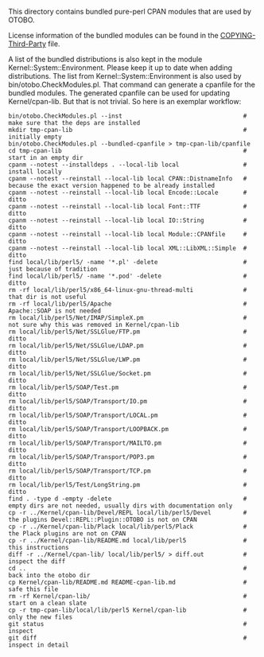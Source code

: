 This directory contains bundled pure-perl CPAN modules that are used by OTOBO.

License information of the bundled modules can be found in the
[COPYING-Third-Party](../../COPYING-Third-Party) file.

A list of the bundled distributions is also kept in the module Kernel::System::Environment. Please keep it
up to date when adding distributions. The list from Kernel::System::Environment is also used by
bin/otobo.CheckModules.pl. That command can generate a cpanfile for the bundled modules.
The generated cpanfile can be used for updating Kernel/cpan-lib.
But that is not trivial. So here is an exemplar workflow:

    bin/otobo.CheckModules.pl --inst                                  # make sure that the deps are installed
    mkdir tmp-cpan-lib                                                # initially empty
    bin/otobo.CheckModules.pl --bundled-cpanfile > tmp-cpan-lib/cpanfile
    cd tmp-cpan-lib                                                   # start in an empty dir
    cpanm --notest --installdeps . --local-lib local                  # install locally
    cpanm --notest --reinstall --local-lib local CPAN::DistnameInfo   # because the exact version happened to be already installed
    cpanm --notest --reinstall --local-lib local Encode::Locale       # ditto
    cpanm --notest --reinstall --local-lib local Font::TTF            # ditto
    cpanm --notest --reinstall --local-lib local IO::String           # ditto
    cpanm --notest --reinstall --local-lib local Module::CPANfile     # ditto
    cpanm --notest --reinstall --local-lib local XML::LibXML::Simple  # ditto
    find local/lib/perl5/ -name '*.pl' -delete                        # just because of tradition
    find local/lib/perl5/ -name '*.pod' -delete                       # ditto
    rm -rf local/lib/perl5/x86_64-linux-gnu-thread-multi              # that dir is not useful
    rm -rf local/lib/perl5/Apache                                     # Apache::SOAP is not needed
    rm local/lib/perl5/Net/IMAP/SimpleX.pm                            # not sure why this was removed in Kernel/cpan-lib
    rm local/lib/perl5/Net/SSLGlue/FTP.pm                             # ditto
    rm local/lib/perl5/Net/SSLGlue/LDAP.pm                            # ditto
    rm local/lib/perl5/Net/SSLGlue/LWP.pm                             # ditto
    rm local/lib/perl5/Net/SSLGlue/Socket.pm                          # ditto
    rm local/lib/perl5/SOAP/Test.pm                                   # ditto
    rm local/lib/perl5/SOAP/Transport/IO.pm                           # ditto
    rm local/lib/perl5/SOAP/Transport/LOCAL.pm                        # ditto
    rm local/lib/perl5/SOAP/Transport/LOOPBACK.pm                     # ditto
    rm local/lib/perl5/SOAP/Transport/MAILTO.pm                       # ditto
    rm local/lib/perl5/SOAP/Transport/POP3.pm                         # ditto
    rm local/lib/perl5/SOAP/Transport/TCP.pm                          # ditto
    rm local/lib/perl5/Test/LongString.pm                             # ditto
    find . -type d -empty -delete                                     # empty dirs are not needed, usually dirs with documentation only
    cp -r ../Kernel/cpan-lib/Devel/REPL local/lib/perl5/Devel         # the plugins Devel::REPL::Plugin::OTOBO is not on CPAN
    cp -r ../Kernel/cpan-lib/Plack local/lib/perl5/Plack              # the Plack plugins are not on CPAN
    cp -r ../Kernel/cpan-lib/README.md local/lib/perl5                # this instructions
    diff -r ../Kernel/cpan-lib/ local/lib/perl5/ > diff.out           # inspect the diff
    cd ..                                                             # back into the otobo dir
    cp Kernel/cpan-lib/README.md README-cpan-lib.md                   # safe this file
    rm -rf Kernel/cpan-lib/                                           # start on a clean slate
    cp -r tmp-cpan-lib/local/lib/perl5 Kernel/cpan-lib                # only the new files
    git status                                                        # inspect
    git diff                                                          # inspect in detail
